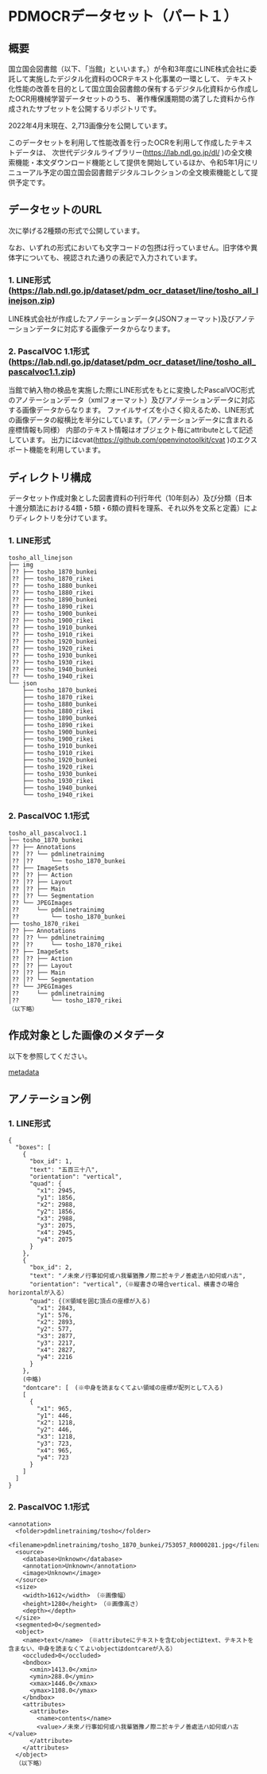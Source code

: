 # PDMOCRデータセット（パート１）

## 概要

国立国会図書館（以下、「当館」といいます。）が令和3年度にLINE株式会社に委託して実施したデジタル化資料のOCRテキスト化事業の一環として、
テキスト化性能の改善を目的として国立国会図書館の保有するデジタル化資料から作成したOCR用機械学習データセットのうち、
著作権保護期間の満了した資料から作成されたサブセットを公開するリポジトリです。

2022年4月末現在、2,713画像分を公開しています。


このデータセットを利用して性能改善を行ったOCRを利用して作成したテキストデータは、
次世代デジタルライブラリー(https://lab.ndl.go.jp/dl/
)の全文検索機能・本文ダウンロード機能として提供を開始しているほか、令和5年1月にリニューアル予定の国立国会図書館デジタルコレクションの全文検索機能として提供予定です。


## データセットのURL

次に挙げる2種類の形式で公開しています。

なお、いずれの形式においても文字コードの包摂は行っていません。旧字体や異体字についても、視認された通りの表記で入力されています。

### 1. LINE形式(https://lab.ndl.go.jp/dataset/pdm_ocr_dataset/line/tosho_all_linejson.zip)

LINE株式会社が作成したアノテーションデータ(JSONフォーマット)及びアノテーションデータに対応する画像データからなります。


### 2. PascalVOC 1.1形式(https://lab.ndl.go.jp/dataset/pdm_ocr_dataset/line/tosho_all_pascalvoc1.1.zip)

当館で納入物の検品を実施した際にLINE形式をもとに変換したPascalVOC形式のアノテーションデータ（xmlフォーマット）及びアノテーションデータに対応する画像データからなります。
ファイルサイズを小さく抑えるため、LINE形式の画像データの縦横比を半分にしています。（アノテーションデータに含まれる座標情報も同様）
内部のテキスト情報はオブジェクト毎にattributeとして記述しています。
出力にはcvat(https://github.com/openvinotoolkit/cvat
)のエクスポート機能を利用しています。


## ディレクトリ構成
データセット作成対象とした図書資料の刊行年代（10年刻み）及び分類（日本十進分類法における4類・5類・6類の資料を理系、それ以外を文系と定義）によりディレクトリを分けています。

### 1. LINE形式

```
tosho_all_linejson
├── img
│?? ├── tosho_1870_bunkei
│?? ├── tosho_1870_rikei
│?? ├── tosho_1880_bunkei
│?? ├── tosho_1880_rikei
│?? ├── tosho_1890_bunkei
│?? ├── tosho_1890_rikei
│?? ├── tosho_1900_bunkei
│?? ├── tosho_1900_rikei
│?? ├── tosho_1910_bunkei
│?? ├── tosho_1910_rikei
│?? ├── tosho_1920_bunkei
│?? ├── tosho_1920_rikei
│?? ├── tosho_1930_bunkei
│?? ├── tosho_1930_rikei
│?? ├── tosho_1940_bunkei
│?? └── tosho_1940_rikei
└── json
    ├── tosho_1870_bunkei
    ├── tosho_1870_rikei
    ├── tosho_1880_bunkei
    ├── tosho_1880_rikei
    ├── tosho_1890_bunkei
    ├── tosho_1890_rikei
    ├── tosho_1900_bunkei
    ├── tosho_1900_rikei
    ├── tosho_1910_bunkei
    ├── tosho_1910_rikei
    ├── tosho_1920_bunkei
    ├── tosho_1920_rikei
    ├── tosho_1930_bunkei
    ├── tosho_1930_rikei
    ├── tosho_1940_bunkei
    └── tosho_1940_rikei
```

### 2. PascalVOC 1.1形式

```
tosho_all_pascalvoc1.1
├── tosho_1870_bunkei
│?? ├── Annotations
│?? │?? └── pdmlinetrainimg
│?? │??     └── tosho_1870_bunkei
│?? ├── ImageSets
│?? │?? ├── Action
│?? │?? ├── Layout
│?? │?? ├── Main
│?? │?? └── Segmentation
│?? └── JPEGImages
│??     └── pdmlinetrainimg
│??         └── tosho_1870_bunkei
├── tosho_1870_rikei
│?? ├── Annotations
│?? │?? └── pdmlinetrainimg
│?? │??     └── tosho_1870_rikei
│?? ├── ImageSets
│?? │?? ├── Action
│?? │?? ├── Layout
│?? │?? ├── Main
│?? │?? └── Segmentation
│?? └── JPEGImages
│??     └── pdmlinetrainimg
│??         └── tosho_1870_rikei
（以下略）
```

## 作成対象とした画像のメタデータ

以下を参照してください。

[metadata](./info.csv)



## アノテーション例


### 1. LINE形式

```
{
  "boxes": [
    {
      "box_id": 1,
      "text": "五百三十八",
      "orientation": "vertical",
      "quad": {
        "x1": 2945,
        "y1": 1856,
        "x2": 2988,
        "y2": 1856,
        "x3": 2988,
        "y3": 2075,
        "x4": 2945,
        "y4": 2075
      }
    },
    {
      "box_id": 2,
      "text": "ノ未來ノ行事如何或ハ我輩猶豫ノ際ニ於キテノ善處法ハ如何或ハ古",
      "orientation": "vertical",（※縦書きの場合vertical、横書きの場合horizontalが入る）
      "quad": {(※領域を囲む頂点の座標が入る)
        "x1": 2843,
        "y1": 576,
        "x2": 2893,
        "y2": 577,
        "x3": 2877,
        "y3": 2217,
        "x4": 2827,
        "y4": 2216
      }
    },
    (中略)
    "dontcare": [　(※中身を読まなくてよい領域の座標が配列として入る)
    [
      {
        "x1": 965,
        "y1": 446,
        "x2": 1218,
        "y2": 446,
        "x3": 1218,
        "y3": 723,
        "x4": 965,
        "y4": 723
      }
    ]
  ]
}

```

### 2. PascalVOC 1.1形式

```
<annotation>
  <folder>pdmlinetrainimg/tosho</folder>
  <filename>pdmlinetrainimg/tosho_1870_bunkei/753057_R0000281.jpg</filename>
  <source>
    <database>Unknown</database>
    <annotation>Unknown</annotation>
    <image>Unknown</image>
  </source>
  <size>
    <width>1612</width> （※画像幅）
    <height>1280</height>　（※画像高さ）
    <depth></depth>
  </size>
  <segmented>0</segmented>
  <object>
    <name>text</name>　（※attributeにテキストを含むobjectはtext、テキストを含まない、中身を読まなくてよいobjectはdontcareが入る）
    <occluded>0</occluded>
    <bndbox>
      <xmin>1413.0</xmin>
      <ymin>288.0</ymin>
      <xmax>1446.0</xmax>
      <ymax>1108.0</ymax>
    </bndbox>
    <attributes>
      <attribute>
        <name>contents</name>
        <value>ノ未來ノ行事如何或ハ我輩猶豫ノ際ニ於キテノ善處法ハ如何或ハ古</value>
      </attribute>
    </attributes>
  </object>
  （以下略）
```


